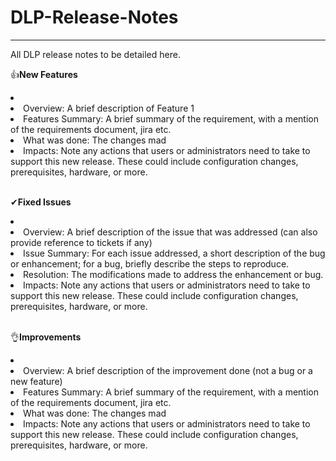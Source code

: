 # DLP-Release-Notes
<hr>
All DLP release notes to be detailed here.

👍<b>New Features</b>
<li>
  <li>Overview: A brief description of Feature 1</li>
  <li>Features Summary: A brief summary of the requirement, with a mention of the requirements document, jira etc.</li>
  <li>What was done: The changes mad  </li>
  <li>Impacts: Note any actions that users or administrators need to take to support this new release. These could include configuration changes, prerequisites, hardware, or more.</li>
</li>
<br>

✔<b>Fixed Issues</b>
<li>
  <li>Overview: A brief description of the issue that was addressed (can also provide reference to tickets if any)</li>
  <li>Issue Summary: For each issue addressed, a short description of the bug or enhancement; for a bug, briefly describe the steps to reproduce.</li>
  <li>Resolution: The modifications made to address the enhancement or bug.</li>
  <li>Impacts: Note any actions that users or administrators need to take to support this new release. These could include configuration changes, prerequisites, hardware, or more.</li>
  </li>
<br>

👌<b>Improvements</b>
<li>
  <li>Overview: A brief description of the improvement done (not a bug or a new feature)</li>
  <li>Features Summary: A brief summary of the requirement, with a mention of the requirements document, jira etc.</li>
  <li>What was done: The changes mad  </li>
  <li>Impacts: Note any actions that users or administrators need to take to support this new release. These could include configuration changes, prerequisites, hardware, or more.</li>
</li>
<br>

